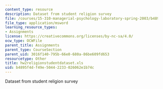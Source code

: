 ```yaml
---
content_type: resource
description: Dataset from student religion survey
file: /courses/15-310-managerial-psychology-laboratory-spring-2003/b4895f4df49e50442233026062e1b74c_hw2religionstudentdataset.xls
file_type: application/msword
learning_resource_types:
- Assignments
license: https://creativecommons.org/licenses/by-nc-sa/4.0/
ocw_type: OCWFile
parent_title: Assignments
parent_type: CourseSection
parent_uid: 3016f140-795b-66e0-680a-86be609fd653
resourcetype: Other
title: hw2religionstudentdataset.xls
uid: b4895f4d-f49e-5044-2233-026062e1b74c
---
```

Dataset from student religion survey
